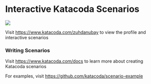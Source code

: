 # Interactive Katacoda Scenarios

[![](http://shields.katacoda.com/katacoda/zuhdanubay/count.svg)](https://www.katacoda.com/zuhdanubay "Get your profile on Katacoda.com")

Visit https://www.katacoda.com/zuhdanubay to view the profile and interactive scenarios

### Writing Scenarios
Visit https://www.katacoda.com/docs to learn more about creating Katacoda scenarios

For examples, visit https://github.com/katacoda/scenario-example
